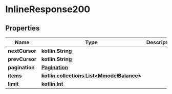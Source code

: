 
# InlineResponse200

## Properties
| Name | Type | Description | Notes |
| ------------ | ------------- | ------------- | ------------- |
| **nextCursor** | **kotlin.String** |  |  [optional] |
| **prevCursor** | **kotlin.String** |  |  [optional] |
| **pagination** | [**Pagination**](Pagination.md) |  |  [optional] |
| **items** | [**kotlin.collections.List&lt;MmodelBalance&gt;**](MmodelBalance.md) |  |  [optional] |
| **limit** | **kotlin.Int** |  |  [optional] |



